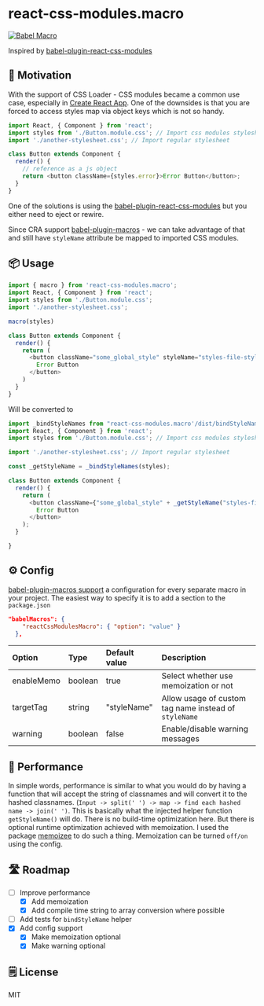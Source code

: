 # react-css-modules.macro

[![Babel Macro](https://img.shields.io/badge/babel--macro-%F0%9F%8E%A3-f5da55.svg?style=flat-square)](https://github.com/kentcdodds/babel-plugin-macros)

Inspired by [babel-plugin-react-css-modules](https://github.com/gajus/babel-plugin-react-css-modules)

## 🙌 Motivation

With the support of CSS Loader - CSS modules became a common use case, especially in [Create React App](https://create-react-app.dev/docs/adding-a-css-modules-stylesheet).
One of the downsides is that you are forced to access styles map via object keys which is not so handy.

```JavaScript
import React, { Component } from 'react';
import styles from './Button.module.css'; // Import css modules stylesheet as styles
import './another-stylesheet.css'; // Import regular stylesheet

class Button extends Component {
  render() {
    // reference as a js object
    return <button className={styles.error}>Error Button</button>;
  }
}
```

One of the solutions is using the [babel-plugin-react-css-modules](https://github.com/gajus/babel-plugin-react-css-modules) but you either need to eject or rewire.

Since CRA support [babel-plugin-macros](https://github.com/kentcdodds/babel-plugin-macros) - we can take advantage of that and still have `styleName` attribute be mapped to imported CSS modules.

## 📦 Usage

```JavaScript
import { macro } from 'react-css-modules.macro';
import React, { Component } from 'react';
import styles from './Button.module.css';
import './another-stylesheet.css';

macro(styles)

class Button extends Component {
  render() {
    return (
      <button className="some_global_style" styleName="styles-file-style">
        Error Button
      </button>
    )
  }
}
```

Will be converted to

```JavaScript
import _bindStyleNames from "react-css-modules.macro'/dist/bindStyleName";
import React, { Component } from 'react';
import styles from './Button.module.css'; // Import css modules stylesheet as styles

import './another-stylesheet.css'; // Import regular stylesheet

const _getStyleName = _bindStyleNames(styles);

class Button extends Component {
  render() {
    return (
      <button className={"some_global_style" + _getStyleName("styles-file-style")}>
        Error Button
      </button>
    );
  }

}
```

## ⚙️ Config

[babel-plugin-macros support](https://github.com/kentcdodds/babel-plugin-macros/blob/master/other/docs/user.md) a configuration for every separate macro in your project.
The easiest way to specify it is to add a section to the `package.json`

```JSON
"babelMacros": {
    "reactCssModulesMacro": { "option": "value" }
  },
```

| Option     | Type    | Default value | Description
| :--------- | :------ | :------------ | :----------
| enableMemo | boolean | true          | Select whether use memoization or not
| targetTag  | string  | "styleName"   | Allow usage of custom tag name instead of `styleName`
| warning    | boolean | false         | Enable/disable warning messages

## 🐝 Performance
In simple words, performance is similar to what you would do by having a function that will accept the string of classnames and will convert it to the hashed classnames.
 (`Input -> split(' ') -> map -> find each hashed name -> join(' ')`.
 This is basically what the injected helper function `getStyleName()` will do. There is no build-time optimization here. But there is optional runtime optimization achieved with memoization. I used the package [memoizee](https://www.npmjs.com/package/memoizee) to do such a thing. Memoization can be turned `off/on` using the config.

## 🛣 Roadmap

- [ ] Improve performance
  - [x] Add memoization
  - [x] Add compile time string to array conversion where possible
- [ ] Add tests for `bindStyleName` helper
- [x] Add config support
  - [x] Make memoization optional
  - [x] Make warning optional

## 🗒 License

MIT
